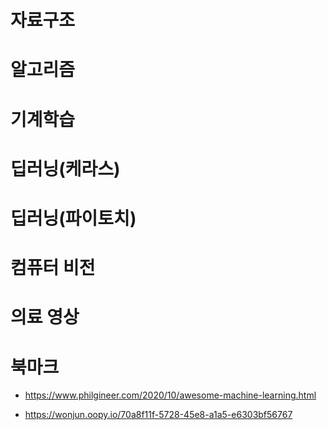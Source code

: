 
# 자료구조 


# 알고리즘


# 기계학습


# 딥러닝(케라스)


# 딥러닝(파이토치)


# 컴퓨터 비전


# 의료 영상 

# 북마크

+ https://www.philgineer.com/2020/10/awesome-machine-learning.html

+ https://wonjun.oopy.io/70a8f11f-5728-45e8-a1a5-e6303bf56767


